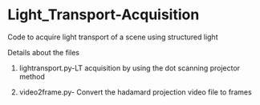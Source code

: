 # Light_Transport-Acquisition
Code to acquire light transport of a scene using structured light 


Details about the files


1. lightransport.py-LT acquisition by using the dot scanning projector method

2. video2frame.py- Convert the hadamard projection video file to frames

